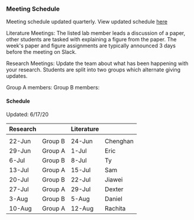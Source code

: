 ### Meeting Schedule

Meeting schedule updated quarterly. View updated schedule [here](https://ucdavis.app.box.com/notes/525192228480)

Literature Meetings: The listed lab member leads a discussion of a paper, other students are tasked with explaining a figure from the paper. The week's paper and figure assignments are typically announced 3 days before the meeting on Slack.

Research Meetings: Update the team about what has been happening with your research. Students are split into two groups which alternate giving updates.

Group A members:
Group B members: 

#### Schedule

Updated: 6/17/20


| Research |         | Literature |          |
|----------|---------|------------|----------|
|          |         |            |          |
| 22-Jun   | Group B | 24-Jun     | Chenghan |
| 29-Jun   | Group A | 1-Jul      | Eric     |
| 6-Jul    | Group B | 8-Jul      | Ty       |
| 13-Jul   | Group A | 15-Jul     | Sam      |
| 20-Jul   | Group B | 22-Jul     | Jiawei   |
| 27-Jul   | Group A | 29-Jul     | Dexter   |
| 3-Aug    | Group B | 5-Aug      | Daniel   |
| 10-Aug   | Group A | 12-Aug     | Rachita  |
